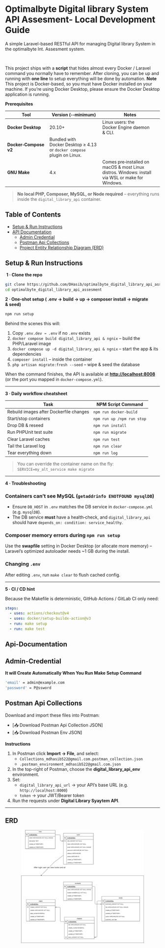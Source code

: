 # Optimalbyte Digital library System API Assesment- Local Development Guide

A simple Laravel-based RESTful API for managing Digital library System in the optimalbyte Int. Assesment system.

 

This project ships with a **script** that hides almost every Docker / Laravel command you normally have to remember. After cloning, you can be up and running with **one line** to setup everything will be done by automation.
**Note**  This project is Docker-based, so you must have Docker installed on your machine. If you’re using Docker Desktop, please ensure the Docker Desktop application is running.



**Prerequisites**

| Tool                  | Version (‑‑minimum)                                                         | Notes                                                                                            |
| --------------------- | --------------------------------------------------------------------------- | ------------------------------------------------------------------------------------------------ |
| **Docker Desktop**    | 20.10+                                                                      | Linux users: the Docker Engine daemon & CLI.                                                     |
| **Docker‑Compose v2** | Bundled with Docker Desktop ≥ 4.13 <br>or `docker compose` plugin on Linux. |                                                                                                  |
| **GNU Make**          | 4.x                                                                         | Comes pre‑installed on macOS & most Linux distros. Windows: install via WSL or make for Windows. |

> **No local PHP, Composer, MySQL, or Node required** – everything runs inside the `digital_library_api` container.



## Table of Contents

- [Setup & Run Instructions](#setup--run-instructions)  
- [API Documentation](#api-documentation)
  - [Admin Credential](#admin-credential) 
  - [Postman Api Collections](#postman-api-collections)
  - [Project Entity Relationship Diagram (ERD)](#erd)  


## Setup & Run Instructions

 **1 · Clone the repo**

```bash
git clone https://github.com/DHasib/optimalbyte_digital_library_api_assesment.git
cd optimalbyte_digital_library_api_assesment
```



**2 · One‑shot setup ( .env → build → up → composer install → migrate & seed)**

```bash
npm run setup
```

Behind the scenes this will:

1.  Copy `.env.dev → .env` if no `.env` exists
2. `docker compose build digital_library_api & ngnix` – build the PHP/Laravel image
3. `docker compose up -d digital_library_api & ngnix` – start the app & its dependencies
4. `composer install` – inside the container
5. `php artisan migrate:fresh --seed` – wipe & seed the database

When the command finishes, the API is available at **[http://localhost:8008](http://localhost:8008)** (or the port you mapped in `docker‑compose.yml`).

---

**3 · Daily workflow cheatsheet**

| Task                                    | NPM Script Command          |  
| --------------------------------------- | --------------------------- |
| Rebuild images after Dockerfile changes |  `npm run docker-build`     |
| Start/stop containers                   |  `npm run up /npm run stop` |
| Drop DB & reseed                        |  `npm run install`          |
| Run PHPUnit test suite                  |  `npm run migrate`          |
| Clear Laravel caches                    |  `npm run test`             |
| Tail the Laravel log                    |  `npm run clear`            |
| Tear everything down                    |  `npm run log`              |

> You can override the container name on the fly:<br>`SERVICE=my_alt_service make migrate`

---

**4 · Troubleshooting**

### Containers can’t see MySQL (`getaddrinfo ENOTFOUND mysqlDB`)

* Ensure `DB_HOST` in `.env` matches the DB service in `docker‑compose.yml` (e.g. `mysqlDB`).
* The DB service **must** have a health‑check, and `digital_library_api` should have `depends_on: condition: service_healthy`.

### Composer memory errors during `npm run setup`

Use the **swapfile** setting in Docker Desktop (or allocate more memory) – Laravel’s optimized autoloader needs \~1 GB during the install.

### Changing `.env`

After editing `.env`, run `make clear` to flush cached config.

---

**5 · CI / CD hint**

Because the Makefile is deterministic, GitHub Actions / GitLab CI only need:

```yaml
steps:
  - uses: actions/checkout@v4
  - uses: docker/setup-buildx-action@v3
  - run: make setup
  - run: make test
```


## Api-Documentation

## Admin-Credential

**It will Create Automatically When You Run Make Setup Command**

```bash
'email' = admin@example.com
'password' = P@ssword
```


## Postman Api Collections

Download and import these files into Postman:

- [📥 Download Postman Api Collection JSON]
- [📥 Download Postman Env JSON]

**Instructions**

1. In Postman click **Import → File**, and select:
   - `Collections_mdhasib522@gmail.com.postman_collection.json`  
   - `.postman_environment_mdhasib522@gmail.com.json`
2. In the top-right of Postman, choose the **digital_library_api_env** environment.
3. Set:
   - `digital_library_api_url` → your API’s base URL (e.g. `http://localhost:8000`)
   - `token` → your JWT/Bearer token  
4. Run the requests under **Digital Library Syaytem API**.

---


## ERD
<p align="center">
  <img
    src="https://raw.githubusercontent.com/DHasib/optimalbyte_digital_library_api_assesment/main/Digital_Library_ERD.png"
    width="400"
    alt="Project ERD"
  />
</p>
